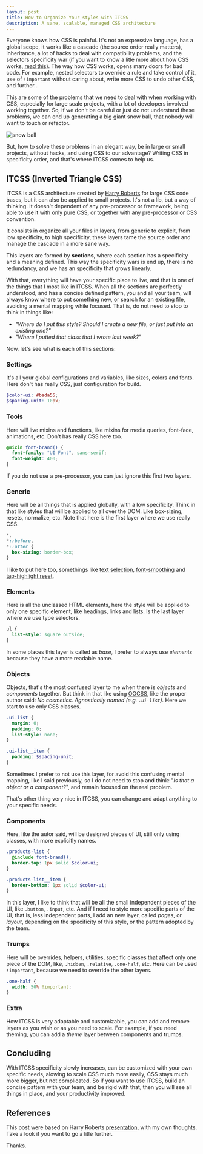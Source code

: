 ```yaml
---
layout: post
title: How to Organize Your styles with ITCSS
description: A sane, scalable, managed CSS architecture
---
```


Everyone knows how CSS is painful. It's not an expressive language, has a global scope, it works like a cascade (the source order really matters), inheritance, a lot of hacks to deal with compatibility problems, and the selectors specificity war (if you want to know a litle more about how CSS works, [read this](https://developer.mozilla.org/en-US/docs/Learn/CSS/Introduction_to_CSS/Cascade_and_inheritance)). The way how CSS works, opens many doors for bad code. For example, nested selectors to override a rule and take control of it, use of `!important` without caring about, write more CSS to undo other CSS, and further...

This are some of the problems that we need to deal with when working with CSS, especially for large scale projects, with a lot of developers involved working together. So, if we don't be careful or just do not understand these problems, we can end up generating a big giant snow ball, that nobody will want to touch or refactor.

![snow ball](https://media3.giphy.com/media/3oriO6aNSTVP4QfER2/giphy.gif)

But, how to solve these problems in an elegant way, be in large or small projects, without hacks, and using CSS to our advantage? Writing CSS in specificity order, and that's where ITCSS comes to help us.

## ITCSS (Inverted Triangle CSS)

ITCSS is a CSS architecture created by [Harry Roberts](https://csswizardry.com/) for large CSS code bases, but it can also be applied to small projects. It's not a lib, but a way of thinking. It doesn't dependent of any pre-processor or framework, being able to use it with only pure CSS, or together with any pre-processor or CSS convention.

It consists in organize all your files in layers, from generic to explicit, from low specificity, to high specificity, these layers tame the source order and manage the cascade in a more sane way.

This layers are formed by __sections__, where each section has a specificity and a meaning defined. This way the specificity wars is end up, there is no redundancy, and we has an specificity that grows linearly.

With that, everything will have your specific place to live, and that is one of the things that I most like in ITCSS. When all the sections are perfectly understood, and has a concise defined pattern, you and all your team, will always know where to put something new, or search for an existing file, avoiding a mental mapping while focused. That is, do not need to stop to think in things like:

* _"Where do I put this style? Should I create a new file, or just put into an existing one?"_
* _"Where I putted that class that I wrote last week?"_

Now, let's see what is each of this sections:

### Settings

It's all your global configurations and variables, like sizes, colors and fonts. Here don't has really CSS, just configuration for build.

```scss
$color-ui: #bada55;
$spacing-unit: 10px;
```

### Tools

Here will live mixins and functions, like mixins for media queries, font-face, animations, etc. Don't has really CSS here too.

```scss
@mixin font-brand() {
  font-family: "UI Font", sans-serif;
  font-weight: 400;
}
```

If you do not use a pre-processor, you can just ignore this first two layers.

### Generic

Here will be all things that is applied globally, with a low specificity. Think in that like styles that will be applied to all over the DOM. Like box-sizing, resets, normalize, etc. Note that here is the first layer where we use really CSS.

```scss
*,
*::before,
*::after {
  box-sizing: border-box;
}
```

I like to put here too, somethings like [text selection](https://github.com/iagodahlem/iagodahlem.github.io/blob/master/_sass/generic/_selection.scss), [font-smoothing](https://github.com/iagodahlem/iagodahlem.github.io/blob/master/_sass/generic/_font-smoothing.scss) and [tap-highlight reset](https://github.com/iagodahlem/iagodahlem.github.io/blob/master/_sass/generic/_tap-highlight.scss).

### Elements

Here is all the unclassed HTML elements, here the style will be applied to only one specific element, like headings, links and lists. Is the last layer where we use type selectors.

```scss
ul {
  list-style: square outside;
}
```

In some places this layer is called as _base_, I prefer to always use _elements_ because they have a more readable name.

### Objects

Objects, that's the most confused layer to me when there is _objects_ and _components_ together. But think in that like using [OOCSS](http://oocss.org/), like the proper author said: _No cosmetics. Agnostically named (e.g. `.ui-list`)._ Here we start to use only CSS classes.

```scss
.ui-list {
  margin: 0;
  padding: 0;
  list-style: none;
}

.ui-list__item {
  padding: $spacing-unit;
}
```

Sometimes I prefer to not use this layer, for avoid this confusing mental mapping, like I said previously, so I do not need to stop and think: "_Is that a object or a component?_", and remain focused on the real problem.

That's other thing very nice in ITCSS, you can change and adapt anything to your specific needs.

### Components

Here, like the autor said, will be designed pieces of UI, still only using classes, with more explicitly names.

```scss
.products-list {
  @include font-brand();
  border-top: 1px solid $color-ui;
}

.products-list__item {
  border-bottom: 1px solid $color-ui;
}
```

In this layer, I like to think that will be all the small independent pieces of the UI, like `.button`, `.input`, etc. And if I need to style more specific parts of the UI, that is, less independent parts, I add an new layer, called _pages_, or _layout_, depending on the specificity of this style, or the pattern adopted by the team.

### Trumps

Here will be overrides, helpers, utilities, specific classes that affect only one piece of the DOM, like, `.hidden`, `.relative`, `.one-half`, etc. Here can be used `!important`, because we need to override the other layers.

```scss
.one-half {
  width: 50% !important;
}
```

### Extra

How ITCSS is very adaptable and customizable, you can add and remove layers as you wish or as you need to scale. For example, if you need theming, you can add a _theme_ layer between components and trumps.

## Concluding

With ITCSS specificity slowly increases, can be customized with your own specific needs, alowing to scale CSS much more easily, CSS stays much more bigger, but not complicated. So if you want to use ITCSS, build an concise pattern with your team, and be rigid with that, then you will see all things in place, and your productivity improved.

## References

This post were based on Harry Roberts [presentation](https://speakerdeck.com/dafed/managing-css-projects-with-itcss), with my own thoughts. Take a look if you want to go a litle further.

Thanks.
